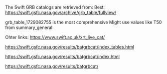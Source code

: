 The Swift GRB catalogs are retrieved from: 
Best: https://swift.gsfc.nasa.gov/archive/grb_table/fullview/

grb_table_1729082755 is the most comprehensive
Might use values like T50 from summary_general



Ohter links: 
https://www.swift.ac.uk/xrt_live_cat/

https://swift.gsfc.nasa.gov/results/batgrbcat/index_tables.html

https://swift.gsfc.nasa.gov/results/batgrbcat/index.html

https://swift.gsfc.nasa.gov/results/batgrbcat/
